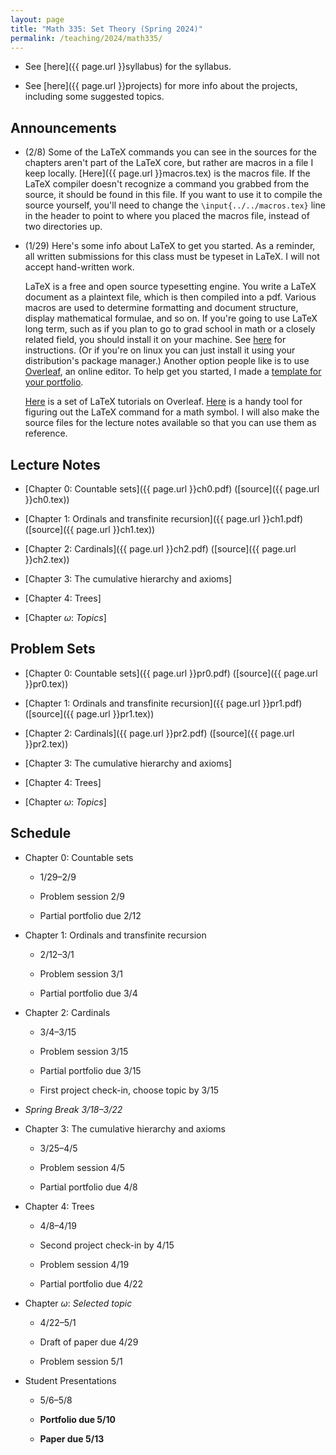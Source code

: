 ```yaml
---
layout: page
title: "Math 335: Set Theory (Spring 2024)"
permalink: /teaching/2024/math335/
---
```


* See [here]({{ page.url }}syllabus) for the syllabus.

* See [here]({{ page.url }}projects) for more info about the projects, including some suggested topics.

Announcements
-------------

* (2/8) Some of the LaTeX commands you can see in the sources for the chapters aren't part of the LaTeX core, but rather are macros in a file I keep locally. [Here]({{ page.url }}macros.tex) is the macros file. If the LaTeX compiler doesn't recognize a command you grabbed from the source, it should be found in this file. If you want to use it to compile the source yourself, you'll need to change the `\input{../../macros.tex}` line in the header to point to where you placed the macros file, instead of two directories up.

* (1/29) Here's some info about LaTeX to get you started. As a reminder, all written submissions for this class must be typeset in LaTeX. I will not accept hand-written work.

    LaTeX is a free and open source typesetting engine. You write a LaTeX document as a plaintext file, which is then compiled into a pdf. Various macros are used to determine formatting and document structure, display mathematical formulae, and so on. If you're going to use LaTeX long term, such as if you plan to go to grad school in math or a closely related field, you should install it on your machine. See [here](https://tug.org/texlive/quickinstall.html) for instructions. (Or if you're on linux you can just install it using your distribution's package manager.) Another option people like is to use [Overleaf](https://www.overleaf.com/), an online editor. To help get you started, I made a [template for your portfolio](https://www.overleaf.com/read/ypsrcqntbcrs). 
	
    [Here](https://www.overleaf.com/learn/latex/Tutorials) is a set of LaTeX tutorials on Overleaf. [Here](https://detexify.kirelabs.org/classify.html) is a handy tool for figuring out the LaTeX command for a math symbol. I will also make the source files for the lecture notes available so that you can use them as reference.


Lecture Notes
--------

* [Chapter 0: Countable sets]({{ page.url }}ch0.pdf) ([source]({{ page.url }}ch0.tex))

* [Chapter 1: Ordinals and transfinite recursion]({{ page.url }}ch1.pdf) ([source]({{ page.url }}ch1.tex))

* [Chapter 2: Cardinals]({{ page.url }}ch2.pdf) ([source]({{ page.url }}ch2.tex))

* [Chapter 3: The cumulative hierarchy and axioms]

* [Chapter 4: Trees]

* [Chapter $\omega$: *Topics*]

Problem Sets
--------

* [Chapter 0: Countable sets]({{ page.url }}pr0.pdf) ([source]({{ page.url }}pr0.tex))

* [Chapter 1: Ordinals and transfinite recursion]({{ page.url }}pr1.pdf) ([source]({{ page.url }}pr1.tex))

* [Chapter 2: Cardinals]({{ page.url }}pr2.pdf) ([source]({{ page.url }}pr2.tex))

* [Chapter 3: The cumulative hierarchy and axioms]

* [Chapter 4: Trees]

* [Chapter $\omega$: *Topics*]


Schedule
--------

* Chapter 0: Countable sets

    * 1/29–2/9
	
	* Problem session 2/9
	
	* Partial portfolio due 2/12

* Chapter 1: Ordinals and transfinite recursion

    * 2/12–3/1

	* Problem session 3/1
	
	* Partial portfolio due 3/4

* Chapter 2: Cardinals

    * 3/4–3/15

	* Problem session 3/15
	
	* Partial portfolio due 3/15

    * First project check-in, choose topic by 3/15

* *Spring Break 3/18–3/22*

* Chapter 3: The cumulative hierarchy and axioms

    * 3/25–4/5

	* Problem session 4/5

	* Partial portfolio due 4/8

* Chapter 4: Trees

    * 4/8–4/19

    * Second project check-in by 4/15

	* Problem session 4/19

	* Partial portfolio due 4/22

* Chapter $\omega$: *Selected topic*

    * 4/22–5/1
	
	* Draft of paper due 4/29

	* Problem session 5/1
	
* Student Presentations

    * 5/6–5/8

    * **Portfolio due 5/10**
	
	* **Paper due 5/13**
